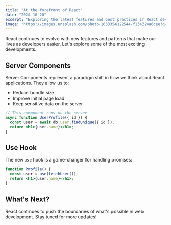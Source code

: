 ```yaml
---
title: "At the forefront of React"
date: "2024-10-20"
excerpt: "Exploring the latest features and best practices in React development."
image: "https://images.unsplash.com/photo-1633356122544-f134324a6cee?q=80&w=2070&auto=format&fit=crop"
---
```


React continues to evolve with new features and patterns that make our lives as developers easier. Let's explore some of the most exciting developments.

## Server Components

Server Components represent a paradigm shift in how we think about React applications. They allow us to:

- Reduce bundle size
- Improve initial page load
- Keep sensitive data on the server

```jsx
// This component runs on the server
async function UserProfile({ id }) {
  const user = await db.user.findUnique({ id });
  return <h1>{user.name}</h1>;
}
```

## Use Hook

The new `use` hook is a game-changer for handling promises:

```jsx
function Profile() {
  const user = use(fetchUser());
  return <h1>{user.name}</h1>;
}
```

## What's Next?

React continues to push the boundaries of what's possible in web development. Stay tuned for more updates!
